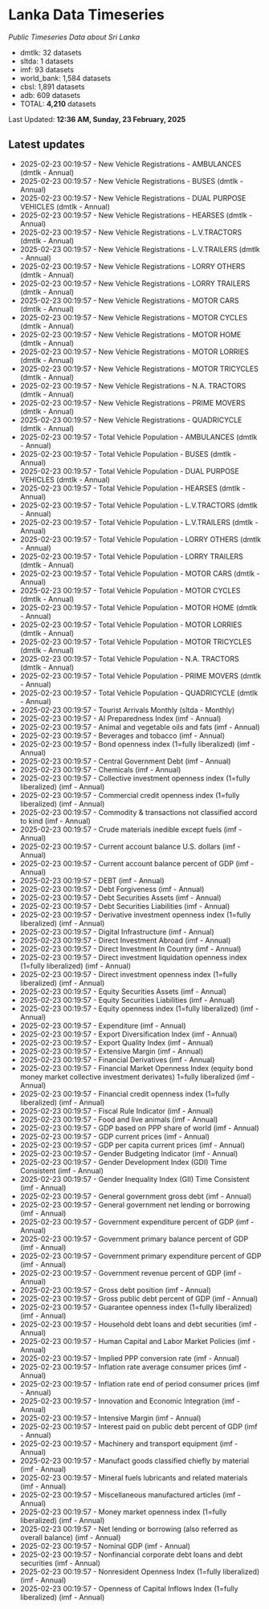 # Lanka Data Timeseries
*Public Timeseries Data about Sri Lanka*

* dmtlk: 32 datasets
* sltda: 1 datasets
* imf: 93 datasets
* world_bank: 1,584 datasets
* cbsl: 1,891 datasets
* adb: 609 datasets
* TOTAL: **4,210** datasets

Last Updated: **12:36 AM, Sunday, 23 February, 2025**

## Latest updates

* 2025-02-23 00:19:57 - New Vehicle Registrations - AMBULANCES (dmtlk - Annual)
* 2025-02-23 00:19:57 - New Vehicle Registrations - BUSES (dmtlk - Annual)
* 2025-02-23 00:19:57 - New Vehicle Registrations - DUAL PURPOSE VEHICLES (dmtlk - Annual)
* 2025-02-23 00:19:57 - New Vehicle Registrations - HEARSES (dmtlk - Annual)
* 2025-02-23 00:19:57 - New Vehicle Registrations - L.V.TRACTORS (dmtlk - Annual)
* 2025-02-23 00:19:57 - New Vehicle Registrations - L.V.TRAILERS (dmtlk - Annual)
* 2025-02-23 00:19:57 - New Vehicle Registrations - LORRY OTHERS (dmtlk - Annual)
* 2025-02-23 00:19:57 - New Vehicle Registrations - LORRY TRAILERS (dmtlk - Annual)
* 2025-02-23 00:19:57 - New Vehicle Registrations - MOTOR CARS (dmtlk - Annual)
* 2025-02-23 00:19:57 - New Vehicle Registrations - MOTOR CYCLES (dmtlk - Annual)
* 2025-02-23 00:19:57 - New Vehicle Registrations - MOTOR HOME (dmtlk - Annual)
* 2025-02-23 00:19:57 - New Vehicle Registrations - MOTOR LORRIES (dmtlk - Annual)
* 2025-02-23 00:19:57 - New Vehicle Registrations - MOTOR TRICYCLES (dmtlk - Annual)
* 2025-02-23 00:19:57 - New Vehicle Registrations - N.A. TRACTORS (dmtlk - Annual)
* 2025-02-23 00:19:57 - New Vehicle Registrations - PRIME MOVERS (dmtlk - Annual)
* 2025-02-23 00:19:57 - New Vehicle Registrations - QUADRICYCLE (dmtlk - Annual)
* 2025-02-23 00:19:57 - Total Vehicle Population - AMBULANCES (dmtlk - Annual)
* 2025-02-23 00:19:57 - Total Vehicle Population - BUSES (dmtlk - Annual)
* 2025-02-23 00:19:57 - Total Vehicle Population - DUAL PURPOSE VEHICLES (dmtlk - Annual)
* 2025-02-23 00:19:57 - Total Vehicle Population - HEARSES (dmtlk - Annual)
* 2025-02-23 00:19:57 - Total Vehicle Population - L.V.TRACTORS (dmtlk - Annual)
* 2025-02-23 00:19:57 - Total Vehicle Population - L.V.TRAILERS (dmtlk - Annual)
* 2025-02-23 00:19:57 - Total Vehicle Population - LORRY OTHERS (dmtlk - Annual)
* 2025-02-23 00:19:57 - Total Vehicle Population - LORRY TRAILERS (dmtlk - Annual)
* 2025-02-23 00:19:57 - Total Vehicle Population - MOTOR CARS (dmtlk - Annual)
* 2025-02-23 00:19:57 - Total Vehicle Population - MOTOR CYCLES (dmtlk - Annual)
* 2025-02-23 00:19:57 - Total Vehicle Population - MOTOR HOME (dmtlk - Annual)
* 2025-02-23 00:19:57 - Total Vehicle Population - MOTOR LORRIES (dmtlk - Annual)
* 2025-02-23 00:19:57 - Total Vehicle Population - MOTOR TRICYCLES (dmtlk - Annual)
* 2025-02-23 00:19:57 - Total Vehicle Population - N.A. TRACTORS (dmtlk - Annual)
* 2025-02-23 00:19:57 - Total Vehicle Population - PRIME MOVERS (dmtlk - Annual)
* 2025-02-23 00:19:57 - Total Vehicle Population - QUADRICYCLE (dmtlk - Annual)
* 2025-02-23 00:19:57 - Tourist Arrivals Monthly (sltda - Monthly)
* 2025-02-23 00:19:57 - AI Preparedness Index (imf - Annual)
* 2025-02-23 00:19:57 - Animal and vegetable oils and fats (imf - Annual)
* 2025-02-23 00:19:57 - Beverages and tobacco (imf - Annual)
* 2025-02-23 00:19:57 - Bond openness index (1=fully liberalized) (imf - Annual)
* 2025-02-23 00:19:57 - Central Government Debt (imf - Annual)
* 2025-02-23 00:19:57 - Chemicals (imf - Annual)
* 2025-02-23 00:19:57 - Collective investment openness index (1=fully liberalized) (imf - Annual)
* 2025-02-23 00:19:57 - Commercial credit openness index (1=fully liberalized) (imf - Annual)
* 2025-02-23 00:19:57 - Commodity & transactions not classified accord to kind (imf - Annual)
* 2025-02-23 00:19:57 - Crude materials inedible except fuels (imf - Annual)
* 2025-02-23 00:19:57 - Current account balance U.S. dollars (imf - Annual)
* 2025-02-23 00:19:57 - Current account balance percent of GDP (imf - Annual)
* 2025-02-23 00:19:57 - DEBT (imf - Annual)
* 2025-02-23 00:19:57 - Debt Forgiveness (imf - Annual)
* 2025-02-23 00:19:57 - Debt Securities Assets (imf - Annual)
* 2025-02-23 00:19:57 - Debt Securities Liabilities (imf - Annual)
* 2025-02-23 00:19:57 - Derivative investment openness index (1=fully liberalized) (imf - Annual)
* 2025-02-23 00:19:57 - Digital Infrastructure (imf - Annual)
* 2025-02-23 00:19:57 - Direct Investment Abroad (imf - Annual)
* 2025-02-23 00:19:57 - Direct Investment In Country (imf - Annual)
* 2025-02-23 00:19:57 - Direct investment liquidation openness index (1=fully liberalized) (imf - Annual)
* 2025-02-23 00:19:57 - Direct investment openness index (1=fully liberalized) (imf - Annual)
* 2025-02-23 00:19:57 - Equity Securities Assets (imf - Annual)
* 2025-02-23 00:19:57 - Equity Securities Liabilities (imf - Annual)
* 2025-02-23 00:19:57 - Equity openness index (1=fully liberalized) (imf - Annual)
* 2025-02-23 00:19:57 - Expenditure (imf - Annual)
* 2025-02-23 00:19:57 - Export Diversification Index (imf - Annual)
* 2025-02-23 00:19:57 - Export Quality Index (imf - Annual)
* 2025-02-23 00:19:57 - Extensive Margin (imf - Annual)
* 2025-02-23 00:19:57 - Financial Derivatives (imf - Annual)
* 2025-02-23 00:19:57 - Financial Market Openness Index (equity bond money market collective investment derivates) 1=fully liberalized (imf - Annual)
* 2025-02-23 00:19:57 - Financial credit openness index (1=fully liberalized) (imf - Annual)
* 2025-02-23 00:19:57 - Fiscal Rule Indicator (imf - Annual)
* 2025-02-23 00:19:57 - Food and live animals (imf - Annual)
* 2025-02-23 00:19:57 - GDP based on PPP share of world (imf - Annual)
* 2025-02-23 00:19:57 - GDP current prices (imf - Annual)
* 2025-02-23 00:19:57 - GDP per capita current prices (imf - Annual)
* 2025-02-23 00:19:57 - Gender Budgeting Indicator (imf - Annual)
* 2025-02-23 00:19:57 - Gender Development Index (GDI) Time Consistent (imf - Annual)
* 2025-02-23 00:19:57 - Gender Inequality Index (GII) Time Consistent (imf - Annual)
* 2025-02-23 00:19:57 - General government gross debt (imf - Annual)
* 2025-02-23 00:19:57 - General government net lending or borrowing (imf - Annual)
* 2025-02-23 00:19:57 - Government expenditure percent of GDP (imf - Annual)
* 2025-02-23 00:19:57 - Government primary balance percent of GDP (imf - Annual)
* 2025-02-23 00:19:57 - Government primary expenditure percent of GDP (imf - Annual)
* 2025-02-23 00:19:57 - Government revenue percent of GDP (imf - Annual)
* 2025-02-23 00:19:57 - Gross debt position (imf - Annual)
* 2025-02-23 00:19:57 - Gross public debt percent of GDP (imf - Annual)
* 2025-02-23 00:19:57 - Guarantee openness index (1=fully liberalized) (imf - Annual)
* 2025-02-23 00:19:57 - Household debt loans and debt securities (imf - Annual)
* 2025-02-23 00:19:57 - Human Capital and Labor Market Policies (imf - Annual)
* 2025-02-23 00:19:57 - Implied PPP conversion rate (imf - Annual)
* 2025-02-23 00:19:57 - Inflation rate average consumer prices (imf - Annual)
* 2025-02-23 00:19:57 - Inflation rate end of period consumer prices (imf - Annual)
* 2025-02-23 00:19:57 - Innovation and Economic Integration (imf - Annual)
* 2025-02-23 00:19:57 - Intensive Margin (imf - Annual)
* 2025-02-23 00:19:57 - Interest paid on public debt percent of GDP (imf - Annual)
* 2025-02-23 00:19:57 - Machinery and transport equipment (imf - Annual)
* 2025-02-23 00:19:57 - Manufact goods classified chiefly by material (imf - Annual)
* 2025-02-23 00:19:57 - Mineral fuels lubricants and related materials (imf - Annual)
* 2025-02-23 00:19:57 - Miscellaneous manufactured articles (imf - Annual)
* 2025-02-23 00:19:57 - Money market openness index (1=fully liberalized) (imf - Annual)
* 2025-02-23 00:19:57 - Net lending or borrowing (also referred as overall balance) (imf - Annual)
* 2025-02-23 00:19:57 - Nominal GDP (imf - Annual)
* 2025-02-23 00:19:57 - Nonfinancial corporate debt loans and debt securities (imf - Annual)
* 2025-02-23 00:19:57 - Nonresident Openness Index (1=fully liberalized) (imf - Annual)
* 2025-02-23 00:19:57 - Openness of Capital Inflows Index (1=fully liberalized) (imf - Annual)